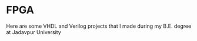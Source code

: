 # FPGA
Here are some VHDL and Verilog projects that I made during my B.E. degree at Jadavpur University
